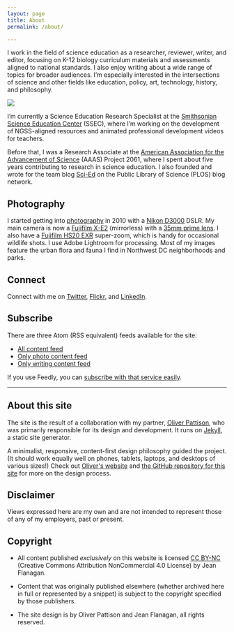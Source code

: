 ```yaml
---
layout: page
title: About
permalink: /about/

---
```


I work in the field of science education as a researcher, reviewer, writer, and editor, focusing on K-12 biology curriculum materials and assessments aligned to national standards. I also enjoy writing about a wide range of topics for broader audiences. I’m especially interested in the intersections of science and other fields like education, policy, art, technology, history, and philosophy.

<img class="right narrow" src="{{ site.siteimage_url }}/2012-09-16-jean-flanagan-portrait.jpg">

I’m currently a Science Education Research Specialist at the [Smithsonian Science Education Center](http://www.ssec.si.edu/) (SSEC), where I’m working on the development of NGSS-aligned resources and animated professional development videos for teachers.

Before that, I was a Research Associate at the [American Association for the Advancement of Science](http://www.aaas.org) (AAAS) Project 2061, where I spent about five years contributing to research in science education. I also founded and wrote for the team blog [Sci-Ed](http://blogs.plos.org/scied) on the Public Library of Science (PLOS) blog network.

## Photography

I started getting into [photography](/photos/) in 2010 with a [Nikon D3000](http://en.wikipedia.org/wiki/Nikon_D3000) DSLR. My main camera is now a [Fujifilm X-E2](http://www.fujifilmusa.com/products/digital_cameras/x/fujifilm_x_e2/) (mirrorless) with a [35mm prime lens](http://www.fujifilmusa.com/products/digital_cameras/x/fujinon_lens_xf35mmf14_r/).  I also have a [Fujifilm HS20 EXR](http://www.fujifilm.com/support/digital_cameras/specifications/s/finepix_hs20exr/) super-zoom, which is handy for occasional wildlife shots. I use Adobe Lightroom for processing. Most of my images feature the urban flora and fauna I find in Northwest DC neighborhoods and parks.

## Connect

Connect with me on [Twitter,](https://twitter.com/jeancflanagan) [Flickr](https://www.flickr.com/photos/jeancflanagan/), and [LinkedIn](https://www.linkedin.com/in/jeancflanagan).

## Subscribe

There are three Atom (RSS equivalent) feeds available for the site:

- [All content feed](/subscribe/full.xml)
- [Only photo content feed](/subscribe/photos.xml)
- [Only writing content feed](/subscribe/writing.xml)

If you use Feedly, you can <a href="http://feedly.com/index.html#subscription/feed/{{ site.subscribe_url }}/full.xml">subscribe with that service easily</a>.

- - -

## About this site

The site is the result of a collaboration with my partner, [Oliver Pattison](http://olivermak.es), who was primarily responsible for its design and development. It runs on [Jekyll](http://jekyllrb.com/), a static site generator.

A minimalist, responsive, content-first design philosophy guided the project. (It should work equally well on phones, tablets, laptops, and desktops of various sizes!) Check out [Oliver's website](http://olivermak.es) and <a href="https://github.com/opattison/jeancflanagan" rel="source">the GitHub repository for this site</a> for more on the design process.

## Disclaimer

Views expressed here are my own and are not intended to represent those of any of my employers, past or present.

## Copyright

- All content published *exclusively* on this website is licensed <a href="http://creativecommons.org/licenses/by-nc/4.0/" rel="license">CC BY-NC</a> (Creative Commons Attribution NonCommercial 4.0 License) by Jean Flanagan.

- Content that was originally published elsewhere (whether archived here in full or represented by a snippet) is subject to the copyright specified by those publishers.

- The site design is by Oliver Pattison and Jean Flanagan, all rights reserved.
